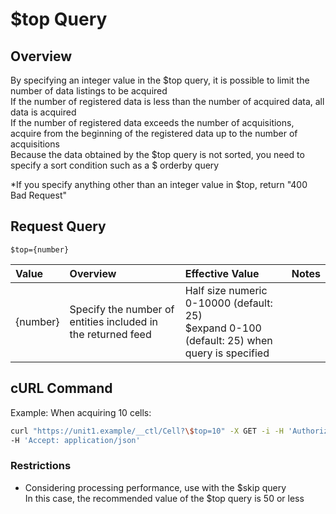 # $top Query

## Overview

By specifying an integer value in the $top query, it is possible to limit the number of data listings to be acquired  
If the number of registered data is less than the number of acquired data, all data is acquired  
If the number of registered data exceeds the number of acquisitions, acquire from the beginning of the registered data up to the number of acquisitions  
Because the data obtained by the $top query is not sorted, you need to specify a sort condition such as a $ orderby query

\*If you specify anything other than an integer value in $top, return "400 Bad Request"

## Request Query

```
$top={number}
```

|Value|Overview|Effective Value|Notes|
|:--|:--|:--|:--|
|{number}|Specify the number of entities included in the returned feed|Half size numeric 0-10000 (default: 25) <br> $expand 0-100 (default: 25) when query is specified||

## cURL Command

Example: When acquiring 10 cells:

```sh
curl "https://unit1.example/__ctl/Cell?\$top=10" -X GET -i -H 'Authorization: Bearer AA~PBDc...(snip)...FrTjA' \
-H 'Accept: application/json'
```

### Restrictions

* Considering processing performance, use with the $skip query  
    In this case, the recommended value of the $top query is 50 or less

